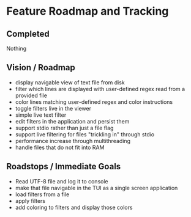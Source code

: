 # Feature Roadmap and Tracking

## Completed
Nothing

## Vision / Roadmap
- display navigable view of text file from disk 
- filter which lines are displayed with user-defined regex read from a provided file
- color lines matching user-defined regex and color instructions
- toggle filters live in the viewer
- simple live text filter
- edit filters in the application and persist them
- support stdio rather than just a file flag
- support live filtering for files "trickling in" through stdio
- performance increase through multithreading
- handle files that do not fit into RAM


## Roadstops / Immediate Goals
- Read UTF-8 file and log it to console
- make that file navigable in the TUI as a single screen application
- load filters from a file
- apply filters
- add coloring to filters and display those colors
